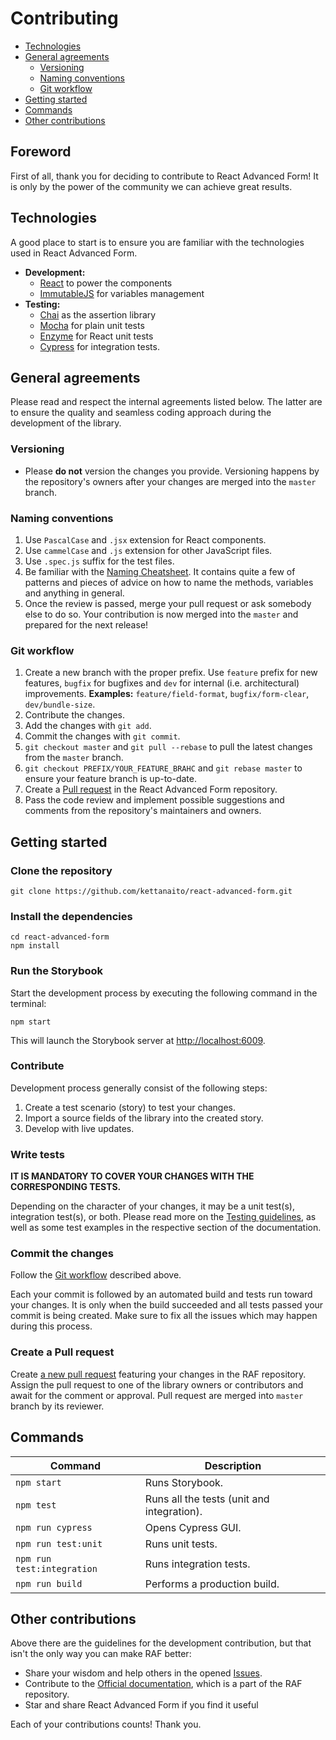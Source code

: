 # Contributing

* [Technologies](#technologies)
* [General agreements](#general-agreements)
  * [Versioning](#versioning)
  * [Naming conventions](#naming-conventions)
  * [Git workflow](#git-workflow)
* [Getting started](#getting-started)
* [Commands](#commands)
* [Other contributions](#other-contributions)

## Foreword
First of all, thank you for deciding to contribute to React Advanced Form! It is only by the power of the community we can achieve great results.

## Technologies
A good place to start is to ensure you are familiar with the technologies used in React Advanced Form.

* **Development:**
  * [React](https://reactjs.org/) to power the components
  * [ImmutableJS](https://facebook.github.io/immutable-js) for variables management
* **Testing:**
  * [Chai](http://chaijs.com/) as the assertion library
  * [Mocha](https://mochajs.org/) for plain unit tests
  * [Enzyme](http://airbnb.io/enzyme/) for React unit tests
  * [Cypress](https://www.cypress.io/) for integration tests.

## General agreements
Please read and respect the internal agreements listed below. The latter are to ensure the quality and seamless coding approach during the development of the library.

### Versioning
* Please **do not** version the changes you provide. Versioning happens by the repository's owners after your changes are merged into the `master` branch.

### Naming conventions
1. Use `PascalCase` and `.jsx` extension for React components.
1. Use `cammelCase` and `.js` extension for other JavaScript files.
1. Use `.spec.js` suffix for the test files.
1. Be familiar with the [Naming Cheatsheet](https://github.com/kettanaito/naming-cheatsheet). It contains quite a few of patterns and pieces of advice on how to name the methods, variables and anything in general.
1. Once the review is passed, merge your pull request or ask somebody else to do so. Your contribution is now merged into the `master` and prepared for the next release!

### Git workflow
1. Create a new branch with the proper prefix. Use `feature` prefix for new features, `bugfix` for bugfixes and `dev` for internal (i.e. architectural) improvements. **Examples:** `feature/field-format`, `bugfix/form-clear`, `dev/bundle-size`.
1. Contribute the changes.
1. Add the changes with `git add`.
1. Commit the changes with `git commit`.
1. `git checkout master` and `git pull --rebase` to pull the latest changes from the `master` branch.
1. `git checkout PREFIX/YOUR_FEATURE_BRAHC` and `git rebase master` to ensure your feature branch is up-to-date.
1. Create a [Pull request](https://github.com/kettanaito/react-advanced-form/pulls) in the React Advanced Form repository.
1. Pass the code review and implement possible suggestions and comments from the repository's maintainers and owners.

## Getting started
### Clone the repository
```
git clone https://github.com/kettanaito/react-advanced-form.git
```

### Install the dependencies
```
cd react-advanced-form
npm install
```

### Run the Storybook
Start the development process by executing the following command in the terminal:

```
npm start
```

This will launch the Storybook server at [http://localhost:6009](http://localhost:6009).

### Contribute
Development process generally consist of the following steps:

1. Create a test scenario (story) to test your changes.
1. Import a source fields of the library into the created story.
1. Develop with live updates.

### Write tests
**IT IS MANDATORY TO COVER YOUR CHANGES WITH THE CORRESPONDING TESTS.**

Depending on the character of your changes, it may be a unit test(s), integration test(s), or both. Please read more on the [Testing guidelines](./TESTING.md), as well as some test examples in the respective section of the documentation.

### Commit the changes
Follow the [Git workflow](#git-workflow) described above.

Each your commit is followed by an automated build and tests run toward your changes. It is only when the build succeeded and all tests passed your commit is being created. Make sure to fix all the issues which may happen during this process.

### Create a Pull request
Create [a new pull request](https://github.com/kettanaito/react-advanced-form/pulls) featuring your changes in the RAF repository. Assign the pull request to one of the library owners or contributors and await for the comment or approval. Pull request are merged into `master` branch by its reviewer.

## Commands
| Command | Description |
| ------- | ----------- |
| `npm start` | Runs Storybook. |
| `npm test` | Runs all the tests (unit and integration). |
| `npm run cypress` | Opens Cypress GUI. |
| `npm run test:unit` | Runs unit tests. |
| `npm run test:integration` | Runs integration tests. |
| `npm run build` | Performs a production build. |

## Other contributions
Above there are the guidelines for the development contribution, but that isn't the only way you can make RAF better:

* Share your wisdom and help others in the opened [Issues](https://github.com/kettanaito/react-advanced-form/issues).
* Contribute to the [Official documentation](https://kettanaito.gitbooks.io/react-advanced-form), which is a part of the RAF repository.
* Star and share React Advanced Form if you find it useful

Each of your contributions counts! Thank you.
